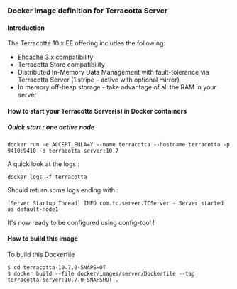 ### Docker image definition for Terracotta Server

#### Introduction

The Terracotta 10.x EE offering includes the following:

 *  Ehcache 3.x compatibility
 *  Terracotta Store compatibility
 *  Distributed In-Memory Data Management with fault-tolerance via Terracotta Server (1 stripe – active with optional mirror)
 *  In memory off-heap storage - take advantage of all the RAM in your server


#### How to start your Terracotta Server(s) in Docker containers

##### Quick start : one active node

    docker run -e ACCEPT_EULA=Y --name terracotta --hostname terracotta -p 9410:9410 -d terracotta-server:10.7

A quick look at the logs :

    docker logs -f terracotta

Should return some logs ending with :

    [Server Startup Thread] INFO com.tc.server.TCServer - Server started as default-node1

It's now ready to be configured using config-tool !

#### How to build this image

To build this Dockerfile

    $ cd terracotta-10.7.0-SNAPSHOT
    $ docker build --file docker/images/server/Dockerfile --tag terracotta-server:10.7.0-SNAPSHOT .